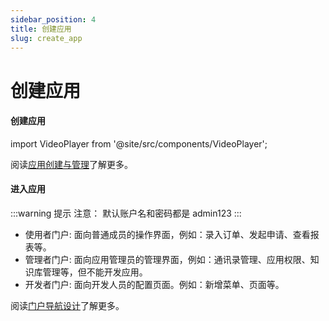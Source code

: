```yaml
---
sidebar_position: 4
title: 创建应用
slug: create_app
---
```

# 创建应用

#### 创建应用

import VideoPlayer from '@site/src/components/VideoPlayer';

<VideoPlayer relatePath="/docs/tutorial/create_app.mp4" />

阅读[应用创建与管理](../devguide/application-development-basics/application-creation-and-management)了解更多。

#### 进入应用

<VideoPlayer relatePath="/docs/tutorial/visit_app.mp4" />

:::warning 提示
注意： 默认账户名和密码都是 admin123
:::
* 使用者门户: 面向普通成员的操作界面，例如：录入订单、发起申请、查看报表等。
* 管理者门户: 面向应用管理员的管理界面，例如：通讯录管理、应用权限、知识库管理等，但不能开发应用。
* 开发者门户: 面向开发人员的配置页面。例如：新增菜单、页面等。

阅读[门户导航设计](../devguide/shell-and-page/portal-navigation-design)了解更多。